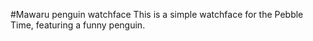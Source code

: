 #Mawaru penguin watchface
This is a simple watchface for the Pebble Time, featuring a funny penguin.
